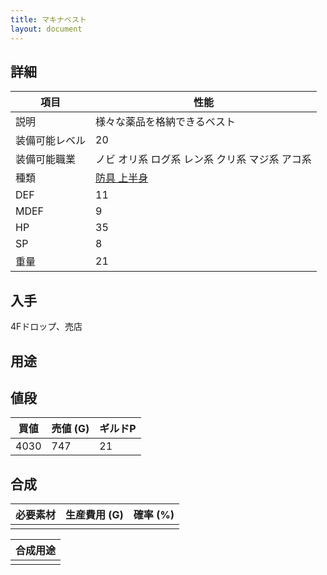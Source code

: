 ```yaml
---
title: マキナベスト
layout: document
---
```

## 詳細


|項目|性能|
|---|---|
|説明|様々な薬品を格納できるベスト|
|装備可能レベル|20|
|装備可能職業|ノビ オリ系 ログ系 レン系 クリ系 マジ系 アコ系|
|種類|[防具 上半身](防具(上半身))|
|DEF|11|
|MDEF|9|
|HP|35|
|SP|8|
|重量|21|

## 入手

4Fドロップ、売店

## 用途


## 値段


|買値|売値 (G)|ギルドP|
|---|---|---|
|4030|747|21|

## 合成


|必要素材|生産費用 (G)|確率 (%)|
|---|---|---|
||||


|合成用途|
|---|
||
